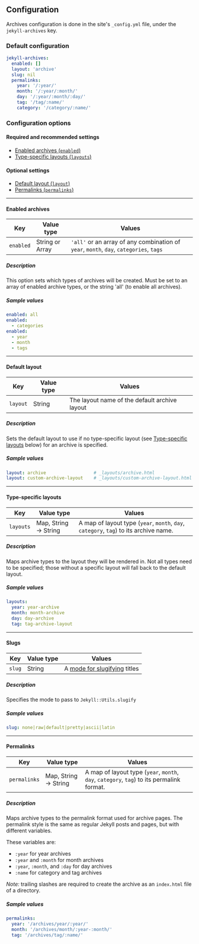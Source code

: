 ## Configuration

Archives configuration is done in the site's `_config.yml` file, under the `jekyll-archives` key.

### Default configuration

```yml
jekyll-archives:
  enabled: []
  layout: 'archive'
  slug: nil
  permalinks:
    year: '/:year/'
    month: '/:year/:month/'
    day: '/:year/:month/:day/'
    tag: '/tag/:name/'
    category: '/category/:name/'
```

### Configuration options

#### Required and recommended settings
- [Enabled archives (`enabled`)](#enabled-archives)
- [Type-specific layouts (`layouts`)](#type-specific-layouts)

#### Optional settings
- [Default layout (`layout`)](#default-layout)
- [Permalinks (`permalinks`)](#permalinks)

---

#### Enabled archives

| Key       | Value type      | Values |
|-----------|-----------------|--------|
| `enabled` | String or Array | `'all'` or an array of any combination of `year`, `month`, `day`, `categories`, `tags` |

##### Description

This option sets which types of archives will be created. Must be set to an array of enabled archive types, or the string 'all' (to enable all archives).

##### Sample values

```yml
enabled: all
enabled:
  - categories
enabled:
  - year
  - month
  - tags
```

---

#### Default layout

| Key      | Value type | Values |
|----------|------------|--------|
| `layout` | String     | The layout name of the default archive layout |

##### Description

Sets the default layout to use if no type-specific layout (see [Type-specific layouts](#type-specific-layouts) below) for an archive is specified.

##### Sample values

```yml
layout: archive                  # _layouts/archive.html
layout: custom-archive-layout    # _layouts/custom-archive-layout.html
```

---

#### Type-specific layouts

| Key       | Value type                | Values |
|-----------|---------------------------|--------|
| `layouts` | Map, String &rarr; String | A map of layout type (`year`, `month`, `day`, `category`, `tag`) to its archive name. |

##### Description

Maps archive types to the layout they will be rendered in. Not all types need to be specified; those without a specific layout will fall back to the default layout.

##### Sample values

```yml
layouts:
  year: year-archive
  month: month-archive
  day: day-archive
  tag: tag-archive-layout
```

---

#### Slugs
| Key    | Value type | Values                                                                                               |
|--------|------------|------------------------------------------------------------------------------------------------------|
| `slug` | String     | A [mode for slugifying](https://www.rubydoc.info/github/jekyll/jekyll/Jekyll%2FUtils:slugify) titles |

##### Description

Specifies the mode to pass to `Jekyll::Utils.slugify`

##### Sample values
```yml
slug: none|raw|default|pretty|ascii|latin
```

---

#### Permalinks

| Key          | Value type                | Values |
|--------------|---------------------------|--------|
| `permalinks` | Map, String &rarr; String | A map of layout type (`year`, `month`, `day`, `category`, `tag`) to its permalink format. |

##### Description

Maps archive types to the permalink format used for archive pages. The permalink style is the same as regular Jekyll posts and pages, but with different variables.

These variables are:

* `:year` for year archives
* `:year` and `:month` for month archives
* `:year`, `:month`, and `:day` for day archives
* `:name` for category and tag archives

*Note:* trailing slashes are required to create the archive as an `index.html` file of a directory.

##### Sample values

```yml
permalinks:
  year: '/archives/year/:year/'
  month: '/archives/month/:year-:month/'
  tag: '/archives/tag/:name/'
```
